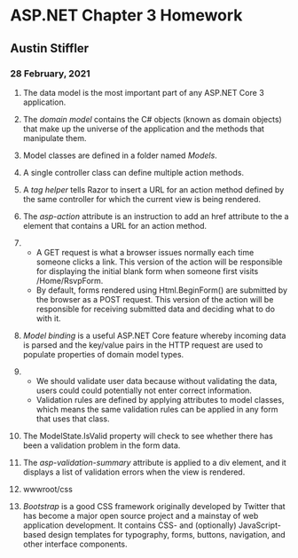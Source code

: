 # ASP.NET Chapter 3 Homework
## Austin Stiffler
### 28 February, 2021


1. The data model is the most important part of any ASP.NET Core 3 application.

1. The *domain model* contains the C# objects (known as domain objects) that make up the universe of the application and the methods that manipulate them.

1. Model classes are defined in a folder named *Models*.

1. A single controller class can define multiple action methods.

1. A *tag helper* tells Razor to insert a URL for an action method defined by the same controller for which the current view is being rendered.

1. The *asp-action* attribute is an instruction to add an href attribute to the a element that contains a URL for an action method.

1. 
	* A GET request is what a browser issues normally each time someone clicks a link.  This version of the action will be responsible for displaying the initial blank form when
someone first visits /Home/RsvpForm.
	*  By default, forms rendered using Html.BeginForm() are submitted by the browser as a POST request. This version of the action will be responsible for receiving
submitted data and deciding what to do with it.

1. *Model binding* is a useful ASP.NET Core feature whereby incoming data is parsed and the key/value pairs in the HTTP request are used to populate properties of domain model types.

1. 
	* We should validate user data because without validating the data, users could could potentially not enter correct information.
	* Validation rules are defined by applying attributes to model classes, which means the same validation rules can be applied in any form that uses that class.
	
1. The ModelState.IsValid property will check to see whether there has been a validation problem in the form data.

1. The *asp-validation-summary* attribute is applied to a div element, and it displays a list of validation errors when the view is rendered.

1. wwwroot/css

1. *Bootstrap* is a good CSS framework originally developed by Twitter that has become a major open source project and a mainstay of web application development.
It contains CSS- and (optionally) JavaScript-based design templates for typography, forms, buttons, navigation, and other interface components.